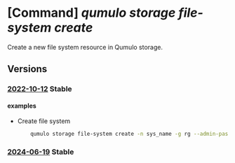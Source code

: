 # [Command] _qumulo storage file-system create_

Create a new file system resource in Qumulo storage.

## Versions

### [2022-10-12](/Resources/mgmt-plane/L3N1YnNjcmlwdGlvbnMve30vcmVzb3VyY2Vncm91cHMve30vcHJvdmlkZXJzL3F1bXVsby5zdG9yYWdlL2ZpbGVzeXN0ZW1zL3t9/2022-10-12.xml) **Stable**

<!-- mgmt-plane /subscriptions/{}/resourcegroups/{}/providers/qumulo.storage/filesystems/{} 2022-10-12 -->

#### examples

- Create file system
    ```bash
        qumulo storage file-system create -n sys_name -g rg --admin-password testadmin --delegated-subnet-id subnet-id --initial-capacity 50 --marketplace-details "{offerId:qumulo-saas-mpp,planId:qumulo-on-azure-v1%%gmz7xq9ge3py%%P1M,publisherId:qumulo1584033880660}" --storage-sku Standard --user-details "{email:test@test.com}" --availability-zone 1
    ```

### [2024-06-19](/Resources/mgmt-plane/L3N1YnNjcmlwdGlvbnMve30vcmVzb3VyY2Vncm91cHMve30vcHJvdmlkZXJzL3F1bXVsby5zdG9yYWdlL2ZpbGVzeXN0ZW1zL3t9/2024-06-19.xml) **Stable**

<!-- mgmt-plane /subscriptions/{}/resourcegroups/{}/providers/qumulo.storage/filesystems/{} 2024-06-19 -->
